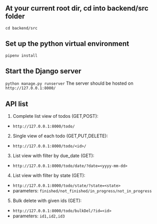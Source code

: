 ## At your current root dir, cd into backend/src folder
`cd backend/src`
## Set up the python virtual environment
`pipenv install`
## Start the Django server
`python manage.py runserver`
The server should be hosted on `http://127.0.0.1:8000/`
## API list
1. Complete list view of todos (GET,POST): 
* `http://127.0.0.1:8000/todo/`
2. Single view of each todo (GET,PUT,DELETE): 
* `http://127.0.0.1:8000/todo/<id>/`
3. List view with filter by due_date (GET): 
* `http://127.0.0.1:8000/todo/date/?date=<yyyy-mm-dd>`
4. List view with filter by state (GET): 
* `http://127.0.0.1:8000/todo/state/?state=<state>` 
* parameters: `finished/not_finished/in_progress/not_in_progress`
5. Bulk delete with given ids (GET): 
* `http://127.0.0.1:8000/todo/bulkDel/?id=<id>` 
* parameters: `id1,id2,id3`

